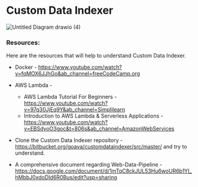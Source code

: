 # Custom Data Indexer #


![Untitled Diagram drawio (4)](https://user-images.githubusercontent.com/93572913/139798679-906a8cff-5a2b-4988-adb6-06d7e232437f.png)


### Resources:

Here are the resources that will help to understand Custom Data Indexer.

* Docker - https://www.youtube.com/watch?v=fqMOX6JJhGo&ab_channel=freeCodeCamp.org

* AWS Lambda - 
	* AWS Lambda Tutorial For Beginners - https://www.youtube.com/watch?v=97q30JjEq9Y&ab_channel=Simplilearn  
	* Introduction to AWS Lambda & Serverless Applications - https://www.youtube.com/watch?v=EBSdyoO3goc&t=806s&ab_channel=AmazonWebServices
	
* Clone the Custom Data Indexer repository - https://bitbucket.org/goava/customdataindexer/src/master/ and try to understand.

* A comprehensive document regarding Web-Data-Pipeline  - https://docs.google.com/document/d/1mTqC8ckJUL53Hu6woUR6b1YI_hMbbJ0xdoDId6R0Bus/edit?usp=sharing
